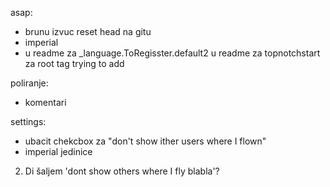 asap:
- brunu izvuc reset head na gitu
- imperial
- u readme za _language.ToRegisster.default2
u readme za topnotchstart
za root tag trying to add

poliranje: 
- komentari

settings: 
- ubacit chekcbox za "don't show ither users where I flown"
- imperial jedinice

2. Di šaljem 'dont show others where I fly blabla'?